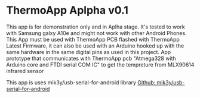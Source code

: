 # ThermoApp Aplpha v0.1
This app is for demonstration only and in Aplha stage. It's tested to work with Samsung galxy A10e and might not work with other Android Phones. This App must be used with ThermoApp PCB flashed with ThermoApp Latest Firmware, it can also be used with an Arduino hooked up with the same hardware in the same digital pins as used in this project.
App prototype that communicates with ThermoApp pcb "Atmega328 with Arduino core and FTDI serial COM IC" to get the tempreture from MLX90614 infrared sensor

This app is uses mik3y/usb-serial-for-android library
[Github: mik3y/usb-serial-for-android](https://github.com/mik3y/usb-serial-for-android "Github: mik3y/usb-serial-for-android")

